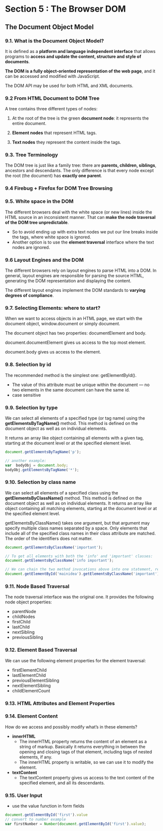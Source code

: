 # Section 5 : The Browser DOM

## The Document Object Model

### 9.1. What is the Document Object Model?

It is defined as a **platform and language independent interface** that allows programs to **access and update the content, structure and style of documents**.

**The DOM is a fully object-oriented representation of the web page**, and it can be accessed and modified with JavaScript.

The DOM API may be used for both HTML and XML documents.

### 9.2 From HTML Document to DOM Tree

A tree contains three different types of nodes:

1. At the root of the tree is the green **document node**: it represents the entire document.

2. **Element nodes** that represent HTML tags.

3. **Text nodes** they represent the content inside the tags.

### 9.3. Tree Terminology

The DOM tree is just like a family tree:  there are **parents, children, siblings**, ancestors and descendants.  The only difference is that every node except the root (the document) has **exactly one parent**.

### 9.4 Firebug + Firefox for DOM Tree Browsing

### 9.5. White space in the DOM

The different browsers deal with the white space (or new lines) inside the HTML source in an inconsistent manner.  That can **make the node traversal of the DOM tree unpredictable**.

- So to avoid ending up with extra text nodes we put our line breaks inside the tags, where white space is ignored.
- Another option is to use the **element traversal** interface where the text nodes are ignored.

### 9.6 Layout Engines and the DOM

The different browsers rely on layout engines to parse HTML into a DOM.  In general, layout engines are responsible for parsing the source HTML, generating the DOM representation and displaying the content.

The different layout engines implement the DOM standards to **varying degrees of compliance**.

### 9.7. Selecting Elements: where to start?

When we want to access objects in an HTML page, we start with the document object, window.document or simply document. 

The document object has two properties: documentElement and body.

document.documentElement gives us access to the top most <html> element.

document.body gives us access to the <body> element.

### 9.8. Selection by id

The recommended method is the simplest one: getElementById().

- The value of this attribute must be unique within the document — no two elements in the same document can have the same id. 
- case sensitive

### 9.9. Selection by type

We can select all elements of a specified type (or tag name) using the **getElementsByTagName()** method. This method is defined on the document object as well as on  individual elements.  

It returns an array like object containing all elements with a given tag, starting at the document level or at the specified element level.

```javascript
document.getElementsByTagName('p');

// another example:
var  bodyObj = document.body;
bodyObj.getElementsByTagName('*');
```

### 9.10. Selection by class name

We can select all elements of a specified class using the **getElementsByClassName()** method.  This method is  defined on the document object as well as on individual elements.  It returns an array like object containing all matching elements, starting at the document level or at the specified element level.

getElementsByClassName() takes one argument, but that argument may specify multiple class names separated by a space. Only elements that include all of the specified class names in their class attribute are matched. The order of the identifiers does not matter.

```javascript
document.getElementsByClassName('important');

// To get all elements with both the 'info' and 'important' classes:
document.getElementsByClassName('info important');

// We can chain the two method invocations above into one statement, replacing mainPar by its value:
document.getElementById('mainidea').getElementsByClassName('important');
```

### 9.11. Node Based Traversal

The node traversal interface was the original one.  It provides the following node object properties:

- parentNode
- childNodes
- firstChild
- lastChild
- nextSibling
- previousSibling

### 9.12. Element Based Traversal
We can use the following element properties for the element traversal:

- firstElementChild
- lastElementChild
- previousElementSibling
- nextElementSibling
- childElementCount

### 9.13. HTML Attributes and Element Properties

### 9.14. Element Content

How do we access and possibly modify what’s in these elements?  

- **innerHTML**
  - The innerHTML property returns the content of an element as a string of markup.  Basically it returns everything in between the opening and closing tags of that element, including tags of nested elements, if any.
  - The innerHTML property is writable, so we can use it to modify the element.
- **textContent**
  - The textContent property gives us access to the text content of the specified element, and all its descendants.  

### 9.15. User Input

- use the value function in form fields

```javascript
document.getElementById('first').value
// convert to number example
var firstNumber = Number(document.getElementById('first').value);
```